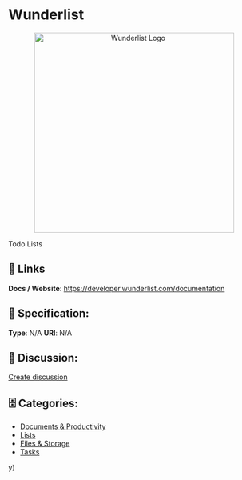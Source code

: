 # Wunderlist
<p align="center">
    <img width="400" src="https://raw.githubusercontent.com/apis-list/apis-list/main/apis/wunderlist/logo_256x256.png" alt="Wunderlist Logo"/>
</p>

Todo Lists

##  🔗 Links
**Docs / Website**: https://developer.wunderlist.com/documentation

## 🧬 Specification:
**Type**: N/A
**URI**: N/A

## 💬 Discussion:
[Create discussion](https://github.com/apis-list/apis-list/discussions/new)

## 🗄️ Categories:
- [Documents & Productivity](https://github.com/apis-list/apis-list#documents--productivity)
- [Lists](https://github.com/apis-list/apis-list#lists)
- [Files & Storage](https://github.com/apis-list/apis-list#files--storage)
- [Tasks](https://github.com/apis-list/apis-list#tasks)



y)







